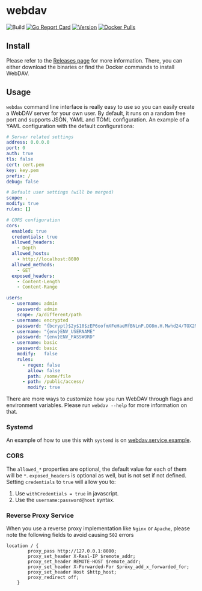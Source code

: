 # webdav

![Build](https://github.com/hacdias/webdav/workflows/Tests/badge.svg)
[![Go Report Card](https://goreportcard.com/badge/github.com/hacdias/webdav?style=flat-square)](https://goreportcard.com/report/hacdias/webdav)
[![Version](https://img.shields.io/github/release/hacdias/webdav.svg?style=flat-square)](https://github.com/hacdias/webdav/releases/latest)
[![Docker Pulls](https://img.shields.io/docker/pulls/hacdias/webdav)](https://hub.docker.com/r/hacdias/webdav)

## Install

Please refer to the [Releases page](https://github.com/hacdias/webdav/releases) for more information. There, you can either download the binaries or find the Docker commands to install WebDAV.

## Usage

```webdav``` command line interface is really easy to use so you can easily create a WebDAV server for your own user. By default, it runs on a random free port and supports JSON, YAML and TOML configuration. An example of a YAML configuration with the default configurations:

```yaml
# Server related settings
address: 0.0.0.0
port: 0
auth: true
tls: false
cert: cert.pem
key: key.pem
prefix: /
debug: false

# Default user settings (will be merged)
scope: .
modify: true
rules: []

# CORS configuration
cors:
  enabled: true
  credentials: true
  allowed_headers:
    - Depth
  allowed_hosts:
    - http://localhost:8080
  allowed_methods:
    - GET
  exposed_headers:
    - Content-Length
    - Content-Range

users:
  - username: admin
    password: admin
    scope: /a/different/path
  - username: encrypted
    password: "{bcrypt}$2y$10$zEP6oofmXFeHaeMfBNLnP.DO8m.H.Mwhd24/TOX2MWLxAExXi4qgi"
  - username: "{env}ENV_USERNAME"
    password: "{env}ENV_PASSWORD"
  - username: basic
    password: basic
    modify:   false
    rules:
      - regex: false
        allow: false
        path: /some/file
      - path: /public/access/
        modify: true
```

There are more ways to customize how you run WebDAV through flags and environment variables. Please run `webdav --help` for more information on that.

### Systemd

An example of how to use this with `systemd` is on [webdav.service.example](/webdav.service.example).

### CORS

The `allowed_*` properties are optional, the default value for each of them will be `*`. `exposed_headers` is optional as well, but is not set if not defined. Setting `credentials` to `true` will allow you to:

1. Use `withCredentials = true` in javascript.
2. Use the `username:password@host` syntax.

### Reverse Proxy Service
When you use a reverse proxy implementation like `Nginx` or `Apache`, please note the following fields to avoid causing `502` errors
```text
location / {
        proxy_pass http://127.0.0.1:8080;
        proxy_set_header X-Real-IP $remote_addr;
        proxy_set_header REMOTE-HOST $remote_addr;
        proxy_set_header X-Forwarded-For $proxy_add_x_forwarded_for;
        proxy_set_header Host $http_host;
        proxy_redirect off;
    }
```
